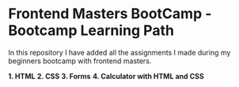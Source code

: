 # Frontend Masters BootCamp - Bootcamp Learning Path

In this repository I have added all the assignments I made during my beginners bootcamp with frontend masters.

**1. HTML**
**2. CSS**
**3. Forms**
**4. Calculator with HTML and CSS**

